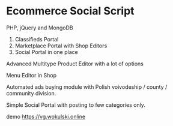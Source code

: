 # Ecommerce Social Script
PHP, jQuery and MongoDB

1. Classifieds Portal
2. Marketplace Portal with Shop Editors
3. Social Portal 
in one place

Advanced Multitype Product Editor with a lot of options

Menu Editor in Shop

Automated ads buying module with Polish voivodeship / county / community division.

Simple Social Portal with posting to few categories only.

demo https://vg.wokulski.online

